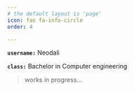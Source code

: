 ```yaml
---
# the default layout is 'page'
icon: fas fa-info-circle
order: 4

---
```


**`username:`** Neodali

**`class:`** Bachelor in Computer engineering


> works in progress...

